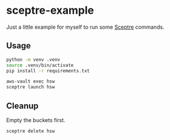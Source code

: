 # sceptre-example

Just a little example for myself to run some
[Sceptre](https://github.com/Sceptre/sceptre) commands.

## Usage

```bash
python -m venv .venv
source .venv/bin/activate
pip install -r requirements.txt

aws-vault exec hsw
sceptre launch hsw
```

## Cleanup

Empty the buckets first.

```bash
sceptre delete hsw
```
